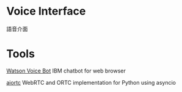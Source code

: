 # Voice Interface
語音介面


# Tools

[Watson Voice Bot](https://github.com/IBM/watson-voice-bot) IBM chatbot for web browser

[aiortc](https://github.com/aiortc/aiortc) WebRTC and ORTC implementation for Python using asyncio

